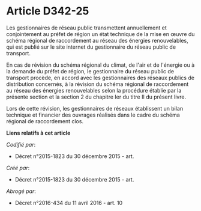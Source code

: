 # Article D342-25

Les gestionnaires de réseau public transmettent annuellement et conjointement au préfet de région un état technique de la
mise en œuvre du schéma régional de raccordement au réseau des énergies renouvelables, qui est publié sur le site internet du
gestionnaire du réseau public de transport.

En cas de révision du schéma régional du climat, de l'air et de l'énergie ou à la demande du préfet de région, le
gestionnaire du réseau public de transport procède, en accord avec les gestionnaires des réseaux publics de distribution
concernés, à la révision du schéma régional de raccordement au réseau des énergies renouvelables selon la procédure établie
par la présente section et la section 2 du chapitre Ier du titre II du présent livre.

Lors de cette révision, les gestionnaires de réseaux établissent un bilan technique et financier des ouvrages réalisés dans
le cadre du schéma régional de raccordement clos.

**Liens relatifs à cet article**

_Codifié par_:

  - Décret n°2015-1823 du 30 décembre 2015 - art.

_Créé par_:

  - Décret n°2015-1823 du 30 décembre 2015 - art.

_Abrogé par_:

  - Décret n°2016-434 du 11 avril 2016 - art. 10
